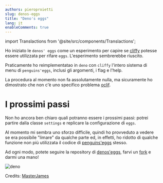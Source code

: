 ```yaml
---
authors: pieroproietti
slug: denos-eggs
title: "Deno's eggs"
lang: it
enableComments: true
---
```


import Translactions from '@site/src/components/Translactions';

<Translactions />

Ho iniziato le `denos' eggs` come un esperimento per capire se [cliffy](https://deno.land/x/cliffy@v1.0.0-rc.3) potesse essere utilizzata per rifare `eggs`. L'esperimento sembrerebbe riuscito.

Praticamente ho reimplementatao in `deno` con `cliffy` l'intero sistema di menu di `penguins'eggs`, inclusi gli argomenti, i flag e l'help.

La procedura al momento non fa assolutamente nulla, ma sicuramente ho dimostrato che non c'è uno specifico problema [oclif](https://oclif.io/).

# I prossimi passi
Non ho ancora ben chiaro quali potranno essere i prossimi passi: potrei partire dalla classe `settings` e replicare la configurazione di `eggs`. 

Al momento mi sembra uno sforzo difficile, quindi ho provveduto a vedere se era possibile "limare" da qualche parte ed, in effetti, ho ridotto di qualche funzione non più utilizzata il codice di [penguins'eggs](https://github.com/pieroproietti/penguins-eggs) stesso.

Ad ogni modo, potete seguire la repository di [denos'eggs](https://github.com/pieroproietti/denos-eggs), farvi un [fork](https://github.com/pieroproietti/denos-eggs/fork) e darmi una mano!

![deno](/images/DenoLogo3D-Anim.gif)

Credits: [MasterJames](https://github.com/MasterJames/high-res-deno-logo)

